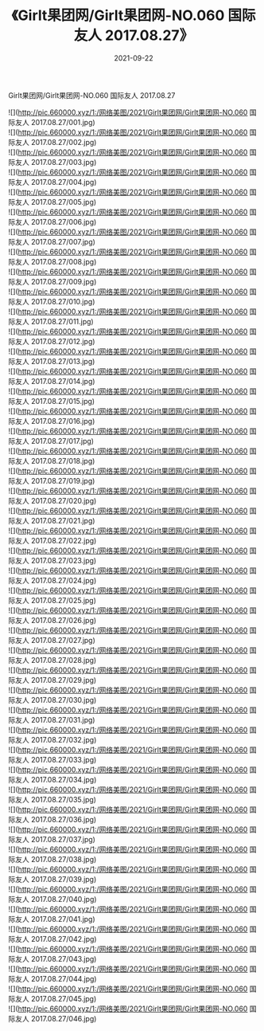 ﻿---
layout: post
title:  《Girlt果团网/Girlt果团网-NO.060 国际友人 2017.08.27》
date:   2021-09-22
img: http://pic.660000.xyz/1:/网络美图/2021/Girlt果团网/Girlt果团网-NO.060 国际友人 2017.08.27/000.jpg
categories: [美女, 清纯, 唯美]
---

Girlt果团网/Girlt果团网-NO.060 国际友人 2017.08.27

 ![](http://pic.660000.xyz/1:/网络美图/2021/Girlt果团网/Girlt果团网-NO.060 国际友人 2017.08.27/001.jpg) <br>![](http://pic.660000.xyz/1:/网络美图/2021/Girlt果团网/Girlt果团网-NO.060 国际友人 2017.08.27/002.jpg) <br>![](http://pic.660000.xyz/1:/网络美图/2021/Girlt果团网/Girlt果团网-NO.060 国际友人 2017.08.27/003.jpg) <br>![](http://pic.660000.xyz/1:/网络美图/2021/Girlt果团网/Girlt果团网-NO.060 国际友人 2017.08.27/004.jpg) <br>![](http://pic.660000.xyz/1:/网络美图/2021/Girlt果团网/Girlt果团网-NO.060 国际友人 2017.08.27/005.jpg) <br>![](http://pic.660000.xyz/1:/网络美图/2021/Girlt果团网/Girlt果团网-NO.060 国际友人 2017.08.27/006.jpg) <br>![](http://pic.660000.xyz/1:/网络美图/2021/Girlt果团网/Girlt果团网-NO.060 国际友人 2017.08.27/007.jpg) <br>![](http://pic.660000.xyz/1:/网络美图/2021/Girlt果团网/Girlt果团网-NO.060 国际友人 2017.08.27/008.jpg) <br>![](http://pic.660000.xyz/1:/网络美图/2021/Girlt果团网/Girlt果团网-NO.060 国际友人 2017.08.27/009.jpg) <br>![](http://pic.660000.xyz/1:/网络美图/2021/Girlt果团网/Girlt果团网-NO.060 国际友人 2017.08.27/010.jpg) <br>![](http://pic.660000.xyz/1:/网络美图/2021/Girlt果团网/Girlt果团网-NO.060 国际友人 2017.08.27/011.jpg) <br>![](http://pic.660000.xyz/1:/网络美图/2021/Girlt果团网/Girlt果团网-NO.060 国际友人 2017.08.27/012.jpg) <br>![](http://pic.660000.xyz/1:/网络美图/2021/Girlt果团网/Girlt果团网-NO.060 国际友人 2017.08.27/013.jpg) <br>![](http://pic.660000.xyz/1:/网络美图/2021/Girlt果团网/Girlt果团网-NO.060 国际友人 2017.08.27/014.jpg) <br>![](http://pic.660000.xyz/1:/网络美图/2021/Girlt果团网/Girlt果团网-NO.060 国际友人 2017.08.27/015.jpg) <br>![](http://pic.660000.xyz/1:/网络美图/2021/Girlt果团网/Girlt果团网-NO.060 国际友人 2017.08.27/016.jpg) <br>![](http://pic.660000.xyz/1:/网络美图/2021/Girlt果团网/Girlt果团网-NO.060 国际友人 2017.08.27/017.jpg) <br>![](http://pic.660000.xyz/1:/网络美图/2021/Girlt果团网/Girlt果团网-NO.060 国际友人 2017.08.27/018.jpg) <br>![](http://pic.660000.xyz/1:/网络美图/2021/Girlt果团网/Girlt果团网-NO.060 国际友人 2017.08.27/019.jpg) <br>![](http://pic.660000.xyz/1:/网络美图/2021/Girlt果团网/Girlt果团网-NO.060 国际友人 2017.08.27/020.jpg) <br>![](http://pic.660000.xyz/1:/网络美图/2021/Girlt果团网/Girlt果团网-NO.060 国际友人 2017.08.27/021.jpg) <br>![](http://pic.660000.xyz/1:/网络美图/2021/Girlt果团网/Girlt果团网-NO.060 国际友人 2017.08.27/022.jpg) <br>![](http://pic.660000.xyz/1:/网络美图/2021/Girlt果团网/Girlt果团网-NO.060 国际友人 2017.08.27/023.jpg) <br>![](http://pic.660000.xyz/1:/网络美图/2021/Girlt果团网/Girlt果团网-NO.060 国际友人 2017.08.27/024.jpg) <br>![](http://pic.660000.xyz/1:/网络美图/2021/Girlt果团网/Girlt果团网-NO.060 国际友人 2017.08.27/025.jpg) <br>![](http://pic.660000.xyz/1:/网络美图/2021/Girlt果团网/Girlt果团网-NO.060 国际友人 2017.08.27/026.jpg) <br>![](http://pic.660000.xyz/1:/网络美图/2021/Girlt果团网/Girlt果团网-NO.060 国际友人 2017.08.27/027.jpg) <br>![](http://pic.660000.xyz/1:/网络美图/2021/Girlt果团网/Girlt果团网-NO.060 国际友人 2017.08.27/028.jpg) <br>![](http://pic.660000.xyz/1:/网络美图/2021/Girlt果团网/Girlt果团网-NO.060 国际友人 2017.08.27/029.jpg) <br>![](http://pic.660000.xyz/1:/网络美图/2021/Girlt果团网/Girlt果团网-NO.060 国际友人 2017.08.27/030.jpg) <br>![](http://pic.660000.xyz/1:/网络美图/2021/Girlt果团网/Girlt果团网-NO.060 国际友人 2017.08.27/031.jpg) <br>![](http://pic.660000.xyz/1:/网络美图/2021/Girlt果团网/Girlt果团网-NO.060 国际友人 2017.08.27/032.jpg) <br>![](http://pic.660000.xyz/1:/网络美图/2021/Girlt果团网/Girlt果团网-NO.060 国际友人 2017.08.27/033.jpg) <br>![](http://pic.660000.xyz/1:/网络美图/2021/Girlt果团网/Girlt果团网-NO.060 国际友人 2017.08.27/034.jpg) <br>![](http://pic.660000.xyz/1:/网络美图/2021/Girlt果团网/Girlt果团网-NO.060 国际友人 2017.08.27/035.jpg) <br>![](http://pic.660000.xyz/1:/网络美图/2021/Girlt果团网/Girlt果团网-NO.060 国际友人 2017.08.27/036.jpg) <br>![](http://pic.660000.xyz/1:/网络美图/2021/Girlt果团网/Girlt果团网-NO.060 国际友人 2017.08.27/037.jpg) <br>![](http://pic.660000.xyz/1:/网络美图/2021/Girlt果团网/Girlt果团网-NO.060 国际友人 2017.08.27/038.jpg) <br>![](http://pic.660000.xyz/1:/网络美图/2021/Girlt果团网/Girlt果团网-NO.060 国际友人 2017.08.27/039.jpg) <br>![](http://pic.660000.xyz/1:/网络美图/2021/Girlt果团网/Girlt果团网-NO.060 国际友人 2017.08.27/040.jpg) <br>![](http://pic.660000.xyz/1:/网络美图/2021/Girlt果团网/Girlt果团网-NO.060 国际友人 2017.08.27/041.jpg) <br>![](http://pic.660000.xyz/1:/网络美图/2021/Girlt果团网/Girlt果团网-NO.060 国际友人 2017.08.27/042.jpg) <br>![](http://pic.660000.xyz/1:/网络美图/2021/Girlt果团网/Girlt果团网-NO.060 国际友人 2017.08.27/043.jpg) <br>![](http://pic.660000.xyz/1:/网络美图/2021/Girlt果团网/Girlt果团网-NO.060 国际友人 2017.08.27/044.jpg) <br>![](http://pic.660000.xyz/1:/网络美图/2021/Girlt果团网/Girlt果团网-NO.060 国际友人 2017.08.27/045.jpg) <br>![](http://pic.660000.xyz/1:/网络美图/2021/Girlt果团网/Girlt果团网-NO.060 国际友人 2017.08.27/046.jpg) <br>